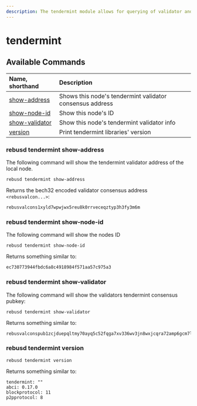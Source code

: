```yaml
---
description: The tendermint module allows for querying of validator and node addresses.
---
```


# tendermint

## Available Commands

| Name, shorthand | Description |
| :--- | :--- |
| [show-address](tendermint.md#rebusd-tendermint-show-address) | Shows this node's tendermint validator consensus address |
| [show-node-id](tendermint.md#iris-tendermint-show-node-id) | Show this node's ID |
| [show-validator](tendermint.md#iris-tendermint-show-validator) | Show this node's tendermint validator info |
| [version](tendermint.md#iris-tendermint-version) | Print tendermint libraries' version |

### rebusd tendermint show-address

The following command will show the tendermint validator address of the local node.

```text
rebusd tendermint show-address
```

Returns the bech32 encoded validator consensus address `<rebusvalcon...>`:

```text
rebusvalcons1xyld7wpwjwx5reu8k0rrveceqztyp3h3fy3m6m
```

### rebusd tendermint show-node-id <a id="iris-tendermint-show-node-id"></a>

The following command will show the nodes ID

```text
rebusd tendermint show-node-id
```

Returns something similar to:

```text
ec730773944fbdc6a8c4918984f571aa57c975a3
```

### rebusd tendermint show-validator <a id="iris-tendermint-show-validator"></a>

The following command will show the validators tendermint consensus pubkey:

```text
rebusd tendermint show-validator
```

Returns something similar to:

```text
rebusvalconspub1zcjduepqltmy70ayq5c52fqga7xv336wv3jn8wxjcqra72amp6gcm7l8jwkss0ekqe
```

### rebusd tendermint version <a id="iris-tendermint-version"></a>

```text
rebusd tendermint version
```

Returns something similar to:

```text
tendermint: ""
abci: 0.17.0
blockprotocol: 11
p2pprotocol: 8
```

